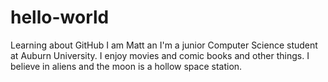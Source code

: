 # hello-world
Learning about GitHub
I am Matt an I'm a junior Computer Science student at Auburn University. I enjoy movies and comic books and other things. I believe in aliens and the moon is a hollow space station.
